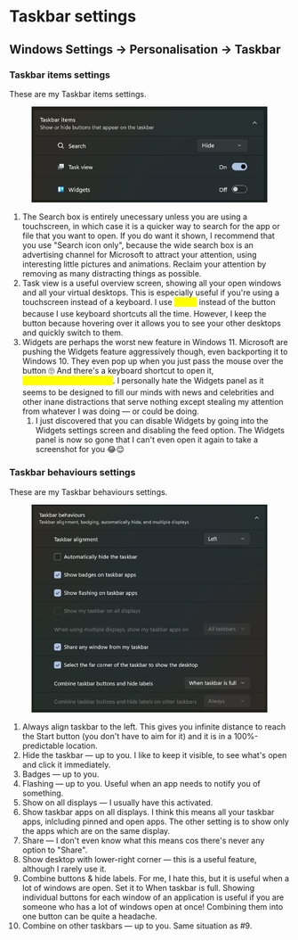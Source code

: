 # Taskbar settings

## Windows Settings → Personalisation → Taskbar

### Taskbar items settings

These are my Taskbar items settings.

<figure><img src="../../.gitbook/assets/image (2) (1) (1) (1).png" alt=""><figcaption></figcaption></figure>

1. The Search box is entirely unecessary unless you are using a touchscreen, in which case it is a quicker way to search for the app or file that you want to open. If you do want it shown, I recommend that you use "Search icon only", because the wide search box is an advertising channel for Microsoft to attract your attention, using interesting little pictures and animations. Reclaim your attention by removing as many distracting things as possible.
2. Task view is a useful overview screen, showing all your open windows and all your virtual desktops. This is especially useful if you're using a touchscreen instead of a keyboard. I use <mark style="color:yellow;">`🪟+Tab`</mark> instead of the button because I use keyboard shortcuts all the time. However, I keep the button because hovering over it allows you to see your other desktops and quickly switch to them.
3. Widgets are perhaps the worst new feature in Windows 11. Microsoft are pushing the Widgets feature aggressively though, even backporting it to Windows 10. They even pop up when you just pass the mouse over the button 🙄 And there's a keyboard shortcut to open it, \
   <mark style="color:yellow;">`🪟+Ctrl+Shift+Backspace`</mark>. I personally hate the Widgets panel as it seems to be designed to fill our minds with news and celebrities and other inane distractions that serve nothing except stealing my attention from whatever I was doing — or could be doing.
   1. I just discovered that you can disable Widgets by going into the Widgets settings screen and disabling the feed option. The Widgets panel is now so gone that I can't even open it again to take a screenshot for you 😂😌

### Taskbar behaviours settings

These are my Taskbar behaviours settings.

<figure><img src="../../.gitbook/assets/image (3) (1) (1) (1).png" alt=""><figcaption></figcaption></figure>

1. Always align taskbar to the left. This gives you infinite distance to reach the Start button (you don't have to aim for it) and it is in a 100%-predictable location.
2. Hide the taskbar — up to you. I like to keep it visible, to see what's open and click it immediately.
3. Badges — up to you.
4. Flashing — up to you. Useful when an app needs to notify you of something.
5. Show on all displays — I usually have this activated.
6. Show taskbar apps on all displays. I think this means all your taskbar apps, inlcluding pinned and open apps. The other setting is to show only the apps which are on the same display.
7. Share — I don't even know what this means cos there's never any option to "Share".
8. Show desktop with lower-right corner — this is a useful feature, although I rarely use it.
9. Combine buttons & hide labels. For me, I hate this, but it is useful when a lot of windows are open. Set it to When taskbar is full. Showing individual buttons for each window of an application is useful if you are someone who has a lot of windows open at once! Combining them into one button can be quite a headache.&#x20;
10. Combine on other taskbars — up to you. Same situation as #9.&#x20;

